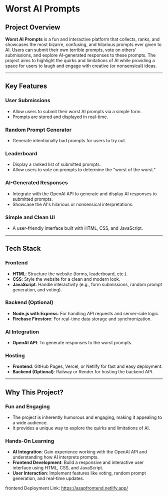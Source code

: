 # Worst AI Prompts

## Project Overview

**Worst AI Prompts** is a fun and interactive platform that collects, ranks, and showcases the most bizarre, confusing, and hilarious prompts ever given to AI. Users can submit their own terrible prompts, vote on others' submissions, and explore AI-generated responses to these prompts. The project aims to highlight the quirks and limitations of AI while providing a space for users to laugh and engage with creative (or nonsensical) ideas.

---

## Key Features

### User Submissions
- Allow users to submit their worst AI prompts via a simple form.
- Prompts are stored and displayed in real-time.

### Random Prompt Generator
- Generate intentionally bad prompts for users to try out.

### Leaderboard
- Display a ranked list of submitted prompts.
- Allow users to vote on prompts to determine the "worst of the worst."

### AI-Generated Responses
- Integrate with the OpenAI API to generate and display AI responses to submitted prompts.
- Showcase the AI's hilarious or nonsensical interpretations.

### Simple and Clean UI
- A user-friendly interface built with HTML, CSS, and JavaScript.

---
## Tech Stack

### Frontend
- **HTML**: Structure the website (forms, leaderboard, etc.).
- **CSS**: Style the website for a clean and modern look.
- **JavaScript**: Handle interactivity (e.g., form submissions, random prompt generation, and voting).

### Backend (Optional)
- **Node.js with Express**: For handling API requests and server-side logic.
- **Firebase Firestore**: For real-time data storage and synchronization.

### AI Integration
- **OpenAI API**: To generate responses to the worst prompts.

### Hosting
- **Frontend**: GitHub Pages, Vercel, or Netlify for fast and easy deployment.
- **Backend (Optional)**: Railway or Render for hosting the backend API.



---

## Why This Project?

### Fun and Engaging
- The project is inherently humorous and engaging, making it appealing to a wide audience.
- It provides a unique way to explore the quirks and limitations of AI.

### Hands-On Learning
- **AI Integration**: Gain experience working with the OpenAI API and understanding how AI interprets prompts.
- **Frontend Development**: Build a responsive and interactive user interface using HTML, CSS, and JavaScript.
- **User Interaction**: Implement features like voting, random prompt generation, and real-time updates.

frontend Deployment Link: https://asapfrontend.netlify.app/